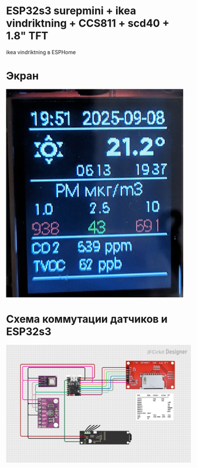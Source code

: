# ESP32s3 surepmini + ikea vindriktning + CCS811 + scd40 + 1.8" TFT

ikea vindriktning в ESPHome

# Экран
![Первый вариант дашборда на TFT экране](/esphome/vindriktning-1/img/screen1.jpg)

# Схема коммутации датчиков и ESP32s3
![Схема коммутации ESP, экрана и датчиков](/esphome/vindriktning-1/img/circuit_image1.png)
